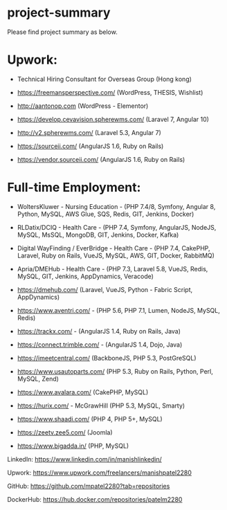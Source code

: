 
# project-summary

Please find project summary as below.

# Upwork:

* Technical Hiring Consultant for Overseas Group (Hong kong)

* https://freemansperspective.com/ (WordPress, THESIS, Wishlist)

* http://aantonop.com (WordPress - Elementor)

* https://develop.cevavision.spherewms.com/ (Laravel 7, Angular 10)

* http://v2.spherewms.com/ (Laravel 5.3, Angular 7)

* https://sourceii.com/ (AngularJS 1.6, Ruby on Rails)

* https://vendor.sourceii.com/ (AngularJS 1.6, Ruby on Rails)


# Full-time Employment:

* WoltersKluwer - Nursing Education - (PHP 7.4/8, Symfony, Angular 8, Python, MySQL, AWS Glue, SQS, Redis, GIT, Jenkins, Docker)

* RLDatix/DCIQ - Health Care - (PHP 7.4, Symfony, AngularJS, NodeJS, MySQL, MsSQL, MongoDB, GIT, Jenkins, Docker, Kafka)

* Digital WayFinding / EverBridge - Health Care -  (PHP 7.4, CakePHP, Laravel, Ruby on Rails, VueJS, MySQL, AWS, GIT,
Docker, RabbitMQ)

* Apria/DMEHub - Health Care - (PHP 7.3, Laravel 5.8, VueJS, Redis, MySQL, GIT, Jenkins, AppDynamics, Veracode) 

* https://dmehub.com/ (Laravel, VueJS, Python - Fabric Script, AppDynamics)

* https://www.aventri.com/ - (PHP 5.6, PHP 7.1, Lumen, NodeJS, MySQL, Redis)

* https://trackx.com/ - (AngularJS 1.4, Ruby on Rails, Java)

* https://connect.trimble.com/ - (AngularJS 1.4, Dojo, Java)

* https://imeetcentral.com/ (BackboneJS, PHP 5.3, PostGreSQL)

* https://www.usautoparts.com/ (PHP 5.3, Ruby on Rails, Python, Perl, MySQL, Zend)

* https://www.avalara.com/ (CakePHP, MySQL)

* https://hurix.com/ - McGrawHill (PHP 5.3, MySQL, Smarty)

* https://www.shaadi.com/ (PHP 4, PHP 5+, MySQL)

* https://zeetv.zee5.com/ (Joomla)

* https://www.bigadda.in/ (PHP, MySQL)

LinkedIn: https://www.linkedin.com/in/manishlinkedin/

Upwork: https://www.upwork.com/freelancers/manishpatel2280

GitHub:
https://github.com/mpatel2280?tab=repositories

DockerHub:
https://hub.docker.com/repositories/patelm2280